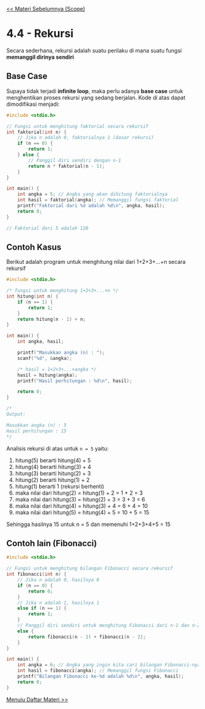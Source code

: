 [<< Materi Sebelumnya (Scope)](3-Scope.md)

# 4.4 - Rekursi

Secara sederhana, rekursi adalah suatu perilaku di mana suatu fungsi **memanggil dirinya sendiri**

## Base Case

Supaya tidak terjadi **infinite loop**, maka perlu adanya **base case** untuk menghentikan proses rekursi yang sedang berjalan. Kode di atas dapat dimodifikasi menjadi:

```c
#include <stdio.h>

// Fungsi untuk menghitung faktorial secara rekursif
int faktorial(int n) {
    // Jika n adalah 0, faktorialnya 1 (dasar rekursi)
    if (n == 0) {
        return 1;
    } else {
        // Panggil diri sendiri dengan n-1
        return n * faktorial(n - 1);
    }
}

int main() {
    int angka = 5; // Angka yang akan dihitung faktorialnya
    int hasil = faktorial(angka); // Memanggil fungsi faktorial
    printf("Faktorial dari %d adalah %d\n", angka, hasil);
    return 0;
}

// Faktorial dari 5 adalah 120
```

## Contoh Kasus

Berikut adalah program untuk menghitung nilai dari 1+2+3+...+n secara rekursif

```c
#include <stdio.h>

/* fungsi untuk menghitung 1+2+3+...+n */
int hitung(int n) {
    if (n == 1) {
        return 1;
    }
    return hitung(n - 1) + n;
}

int main() {
    int angka, hasil;

    printf("Masukkan angka (n) : ");
    scanf("%d", &angka);

    /* hasil = 1+2+3+...+angka */
    hasil = hitung(angka);
    printf("Hasil perhitungan : %d\n", hasil);

    return 0;
}

/*
Output:

Masukkan angka (n) : 5
Hasil perhitungan : 15
*/
```

Analisis rekursi di atas untuk `n = 5` yaitu:

1. hitung(5) berarti hitung(4) + 5
2. hitung(4) berarti hitung(3) + 4
3. hitung(3) berarti hitung(2) + 3
4. hitung(2) berarti hitung(1) + 2
5. hitung(1) berarti 1 (rekursi berhenti)
6. maka nilai dari hitung(2) = hitung(1) + 2 = 1 + 2 = 3
7. maka nilai dari hitung(3) = hitung(2) + 3 = 3 + 3 = 6
8. maka nilai dari hitung(4) = hitung(3) + 4 = 6 + 4 = 10
9. maka nilai dari hitung(5) = hitung(4) + 5 = 10 + 5 = 15

Sehingga hasilnya 15 untuk n = 5 dan memenuhi 1+2+3+4+5 = 15

## Contoh lain (Fibonacci)

```c
#include <stdio.h>

// Fungsi untuk menghitung bilangan Fibonacci secara rekursif
int fibonacci(int n) {
    // Jika n adalah 0, hasilnya 0
    if (n == 0) {
        return 0;
    }
    // Jika n adalah 1, hasilnya 1
    else if (n == 1) {
        return 1;
    } 
    // Panggil diri sendiri untuk menghitung Fibonacci dari n-1 dan n-2
    else {
        return fibonacci(n - 1) + fibonacci(n - 2);
    }
}

int main() {
    int angka = 6; // Angka yang ingin kita cari bilangan Fibonacci-nya
    int hasil = fibonacci(angka); // Memanggil fungsi Fibonacci
    printf("Bilangan Fibonacci ke-%d adalah %d\n", angka, hasil);
    return 0;
}

```

[Menuju Daftar Materi >>](../DaftarMateri.md)
